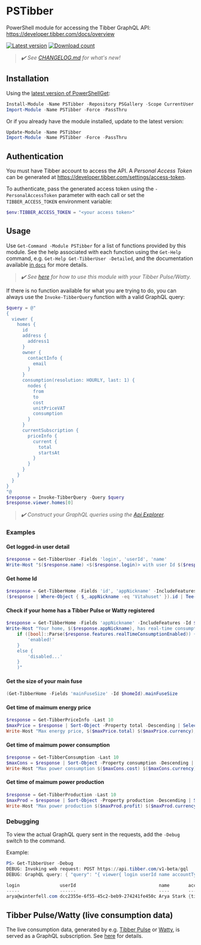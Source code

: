# PSTibber

PowerShell module for accessing the Tibber GraphQL API: <https://developer.tibber.com/docs/overview>

[![Latest version](https://img.shields.io/powershellgallery/v/PSTibber?style=flat&color=blue&label=Latest%20version)](https://www.powershellgallery.com/packages/PSTibber) [![Download count](https://img.shields.io/powershellgallery/dt/PSTibber?style=flat&color=green&label=Download%20count)](https://www.powershellgallery.com/packages/PSTibber)

> _:heavy_check_mark: See [CHANGELOG.md](CHANGELOG.md) for what's new!_

## Installation

Using the [latest version of PowerShellGet](https://www.powershellgallery.com/packages/PowerShellGet):

```powershell
Install-Module -Name PSTibber -Repository PSGallery -Scope CurrentUser -Force -PassThru
Import-Module -Name PSTibber -Force -PassThru
```

Or if you already have the module installed, update to the latest version:

```powershell
Update-Module -Name PSTibber
Import-Module -Name PSTibber -Force -PassThru
```

## Authentication

You must have Tibber account to access the API. A _Personal Access Token_ can be generated at <https://developer.tibber.com/settings/access-token>.

To authenticate, pass the generated access token using the `-PersonalAccessToken` parameter with each call or set the `TIBBER_ACCESS_TOKEN` environment variable:

```powershell
$env:TIBBER_ACCESS_TOKEN = "<your access token>"
```

## Usage

Use `Get-Command -Module PSTibber` for a list of functions provided by this module. See the help associated with each function using the `Get-Help` command, e.g. `Get-Help Get-TibberUser -Detailed`, and the documentation available [in `docs`](docs/functions/) for more details.

> _:heavy_check_mark: See [here](#tibber-pulsewatty-live-consumption-data) for how to use this module with your Tibber Pulse/Watty._

If there is no function available for what you are trying to do, you can always use the `Invoke-TibberQuery` function with a valid GraphQL query:

```powershell
$query = @"
{
  viewer {
    homes {
      id
      address {
        address1
      }
      owner {
        contactInfo {
          email
        }
      }
      consumption(resolution: HOURLY, last: 1) {
        nodes {
          from
          to
          cost
          unitPriceVAT
          consumption
        }
      }
      currentSubscription {
        priceInfo {
          current {
            total
            startsAt
          }
        }
      }
    }
  }
}
"@
$response = Invoke-TibberQuery -Query $query
$response.viewer.homes[0]
```

> _:heavy_check_mark: Construct your GraphQL queries using the [Api Explorer](https://developer.tibber.com/explorer)._

### Examples

#### Get logged-in user detail

```powershell
$response = Get-TibberUser -Fields 'login', 'userId', 'name'
Write-Host "$($response.name) <$($response.login)> with user Id $($response.userId)"
```

#### Get home Id

```powershell
$response = Get-TibberHome -Fields 'id', 'appNickname' -IncludeFeatures
($response | Where-Object { $_.appNickname -eq 'Vitahuset' }).id | Tee-Object -Variable homeId
```

#### Check if your home has a Tibber Pulse or Watty registered

```powershell
$response = Get-TibberHome -Fields 'appNickname' -IncludeFeatures -Id $homeId
Write-Host "Your home, $($response.appNickname), has real-time consumption $(
    if ([bool]::Parse($response.features.realTimeConsumptionEnabled)) {
        'enabled!'
    }
    else {
        'disabled...'
    }
    )"
```

#### Get the size of your main fuse

```powershell
(Get-TibberHome -Fields 'mainFuseSize' -Id $homeId).mainFuseSize
```

#### Get time of maimum energy price

```powershell
$response = Get-TibberPriceInfo -Last 10
$maxPrice = $response | Sort-Object -Property total -Descending | Select-Object -First 1
Write-Host "Max energy price, $($maxPrice.total) $($maxPrice.currency), starting at $(([DateTime]$maxPrice.startsAt).ToString('yyyy-MM-dd HH:mm')) [$($maxPrice.level)]"
```

#### Get time of maimum power consumption

```powershell
$response = Get-TibberConsumption -Last 10
$maxCons = $response | Sort-Object -Property consumption -Descending | Select-Object -First 1
Write-Host "Max power consumption $($maxCons.cost) $($maxCons.currency) ($($maxCons.consumption) $($maxCons.consumptionUnit) at $($maxCons.unitPrice)): $(([DateTime]$maxCons.from).ToString('HH:mm')) - $(([DateTime]$maxCons.to).ToString('HH:mm on yyyy-MM-dd'))"
```

#### Get time of maimum power production

```powershell
$response = Get-TibberProduction -Last 10
$maxProd = $response | Sort-Object -Property production -Descending | Select-Object -First 1
Write-Host "Max power production $($maxProd.profit) $($maxProd.currency) ($($maxProd.production) $($maxProd.productionUnit) at $($maxProd.unitPrice)): $(([DateTime]$maxProd.from).ToString('HH:mm')) - $(([DateTime]$maxProd.to).ToString('HH:mm on yyyy-MM-dd'))"
```

### Debugging

To view the actual GraphQL query sent in the requests, add the `-Debug` switch to the command.

Example:

```powershell
PS> Get-TibberUser -Debug
DEBUG: Invoking web request: POST https://api.tibber.com/v1-beta/gql
DEBUG: GraphQL query: { "query": "{ viewer{ login userId name accountType }}" }

login               userId                               name       accountType
-----               ------                               ----       -----------
arya@winterfell.com dcc2355e-6f55-45c2-beb9-274241fe450c Arya Stark {tibber, customer}
```

## Tibber Pulse/Watty (live consumption data)

The live consumption data, generated by e.g. [Tibber Pulse](https://tibber.com/se/store/produkt/pulse-p1) or [Watty](https://tibber.com/se/store/produkt/watty-tibber), is served as a GraphQL subscription. See [here](docs/graphql-ws.md) for details.
